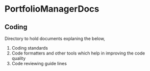 # PortfolioManagerDocs
## Coding
Directory to hold documents explaning the below,
1. Coding standards
2. Code formatters and other tools which help in improving the code quality
3. Code reviewing guide lines
